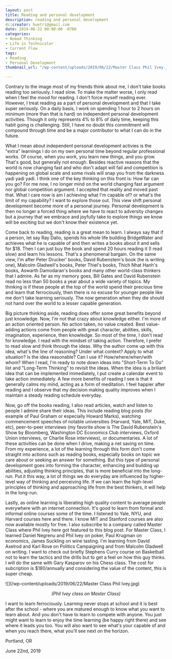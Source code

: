```yaml
---
layout: post
title: Reading and personal development
description: reading and personal development
dc:creator: huetri@gmail.com
date: 2019-06-22 00:00:00 -0700
categories:
- Nomad Thinking
- Life in Technicolor
- Current Flow
tags:
- Reading
- Personal Development
thumbnail_url: "/wp-content/uploads/2019/06/22/Master Class Phil Ivey.jpg"

---
```

Contrary to the image most of my friends think about me, I don't take books reading too seriously.  I read slow.  To make the matter worse, I only read when I feel the mood for reading.  I don't force myself reading ever.  However, I treat reading as a part of personal development and that I take super seriously.  On a daily basis, I work on spending 1 hour to 2 hours on minimum (more than that is hard) on independent personal development activities.  Though it only represents 4% to 8% of daily time, keeping this habit going is challenging.  Still, I have no doubt this commitment will compound through time and be a major contributor to what I can do in the future.

What I mean about independent personal development activies is the "extra" learnings I do on my own personal time beyond regular professional works.  Of course, when you work, you learn new things, and you grow.  That's good, but generally not enough.  Besides reactive reasons that the world is now changing fast and who don't adapt will fail and competition is happening on global scale and some rivals will snap you from the darkness yadi yadi yadi.  I think one of the key thinking on this front is: How far can you go?  For me now, I no longer mind on the world changing fast argument nor global competition argument.  I accepted that reality and moved past that.  What I care now is am I achieving what I'm capable of? or what's the limit of my capability? I want to explore those out.  This view shift personal development become more of a personal journey.  Personal development is then no longer a forced thing where we have to react to adversity changes but a journey that we embrace and joyfully take to explore things we know will be exciting but we don't know their existence yet.

Come back to reading, reading is a great mean to learn.  I always say that if a person, let say Ray Dalio, spends his whole life building BridgeWater and achieves what he is capable of and then writes a books about it and sells for $18.  Then I can just buy the book and spend 20 hours reading it (I read slow) and learn his lessons.  That's a phenomenal bargain.  On the same view, I'm after Peter Drucker' books, David Rubenstein's book (he is writing one), Malcolm Gladwell's books, Peter Thiel's books, Thich Nhat Hanh's books, Aswarth Damodaran's books and many other world-class thinkers that I admire.  As far as my memory goes, Bill Gates and David Rubenstein read no less than 50 books a year about a wide variety of topics.  My thinking is if these people at the top of the world spend their precious time and learn that ferrociously, then there is no excuse for younger people like me don't take learning seriously.  The now generation when they die should not hand over the world to a lesser capable generation.

Big picture thinking aside, reading does offer some great benefits beyond just knowledge.  Now, I'm not that crazy about knowledge either.  I'm more of an action oriented person.  No action taken, no value created.  Best value-adding actions come from people with great character, abilities, skills, imagination, experience, then knowledge.  So most of the time, I don't read for knowledge.  I read with the mindset of taking action.  Therefore, I prefer to read slow and think through the ideas.  Why the author come up with this idea, what's the line of reasoning? Under what context? Apply to what situation? Is the idea reasonable? Can I use it? How/where/when/with whom? When I read, I'm ready to note down ideas into "Short-Term To Do" list and "Long-Term Thinking" to revisit the ideas.  When the idea is a briliant idea that can be implemented immediately, I put create a calendar event to take action immediately.  A few more benefits of reading I see is that it generally calms my mind, acting as a form of meditation.  I feel happier after reading and I observe that my decision making quality improves when I maintain a steady reading schedule everyday.

Now, go off the books reading, I also read articles, watch and listen to people I admire share their ideas.  This include reading blog posts (for example of Paul Graham or especially Howard Marks), watching commencement speeches of notable universities (Harvard, Yale, MIT, Duke, etc), peer-to-peer interviews (my favorite show is The David Rubenstein's Show by Bloomberg, Washington DC Economics Club interviews, Oxford Union interviews, or Charlie Rose interviews), or documentaries.  A lot of these activities can be done when I drive, making a net saving on time.  From my experience, a lot of the learning through this form don't come straight into actions such as reading books, especially books on topic we care about or seeking an answer for something.  But this type of personal development goes into forming the character, enhancing and building up abilities, adjusting thinking principles, that is more beneficial into the long-run.  Put it this way, a lot of things we do everyday are influenced by higher-level way of thinking and perceiving life.  If we can learn the high-level principles of thinking and approaching life from the best thinkers, it will help in the long-run.

Lastly, as online learning is liberating high quality content to average people everywhere with an internet connection.  It's good to learn from formal and informal online courses some of the time.  I listened to Yale, NYU, and Harvard courses here and there.  I know MIT and Stanford courses are also now available mostly for free.  I also subscribe to a company called Master Class where Phil Ivey here got featured to this blog post.  For Master Class, I learned Daniel Negrenu and Phil Ivey on poker, Paul Krugman on economics, James Suckling on wine tasting.  I'm learning from David Axelrod and Karl Rove on Politics Campaigning and from Malcolm Gladwell on writing.  I want to check out briefly Stephens Curry course on Basketball not to learn the tactics and the drills but to get a feel on how this guy thinks.  I will do the same with Gary Kasparov on his Chess class.  The cost for subcription is $180/annually and considering the value of the content, this is super cheap.

![](/wp-content/uploads/2019/06/22/Master Class Phil Ivey.jpg)<p align='center'> _(Phil Ivey class on Master Class)_ </p> 

I want to learn ferrociously.  Learning never stops at school and it is best after the school - where you are matured enough to know what you want to learn about.  And you don't have to learn to compete with anyone.  You just might want to learn to enjoy the time learning (be happy right there) and see where it leads you too.  You will also want to see what's your capable of and when you reach there, what you'll see next on the horizon.

Portland, OR

June 22nd, 2019